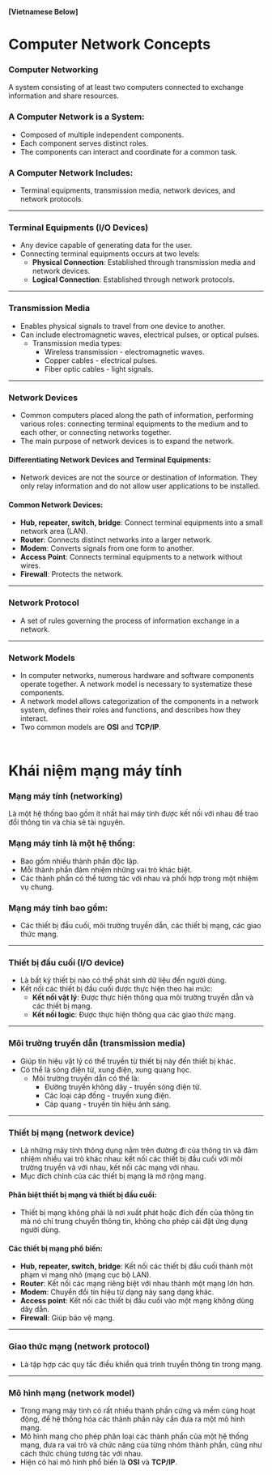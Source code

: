 **[Vietnamese Below]**

# Computer Network Concepts

### Computer Networking
A system consisting of at least two computers connected to exchange information and share resources.

### A Computer Network is a System:
- Composed of multiple independent components.
- Each component serves distinct roles.
- The components can interact and coordinate for a common task.

### A Computer Network Includes:
- Terminal equipments, transmission media, network devices, and network protocols.

---

### Terminal Equipments (I/O Devices)
- Any device capable of generating data for the user.
- Connecting terminal equipments occurs at two levels:
  - **Physical Connection**: Established through transmission media and network devices.
  - **Logical Connection**: Established through network protocols.

---

### Transmission Media
- Enables physical signals to travel from one device to another.
- Can include electromagnetic waves, electrical pulses, or optical pulses.
  - Transmission media types:
    - Wireless transmission - electromagnetic waves.
    - Copper cables - electrical pulses.
    - Fiber optic cables - light signals.

---

### Network Devices
- Common computers placed along the path of information, performing various roles: connecting terminal equipments to the medium and to each other, or connecting networks together.
- The main purpose of network devices is to expand the network.

#### Differentiating Network Devices and Terminal Equipments:
- Network devices are not the source or destination of information. They only relay information and do not allow user applications to be installed.

#### Common Network Devices:
- **Hub, repeater, switch, bridge**: Connect terminal equipments into a small network area (LAN).
- **Router**: Connects distinct networks into a larger network.
- **Modem**: Converts signals from one form to another.
- **Access Point**: Connects terminal equipments to a network without wires.
- **Firewall**: Protects the network.

---

### Network Protocol
- A set of rules governing the process of information exchange in a network.

---

### Network Models
- In computer networks, numerous hardware and software components operate together. A network model is necessary to systematize these components.
- A network model allows categorization of the components in a network system, defines their roles and functions, and describes how they interact.
- Two common models are **OSI** and **TCP/IP**.

<div style="border-top: 2px solid white; margin: 20px 0;"></div>

# Khái niệm mạng máy tính

### Mạng máy tính (networking)
Là một hệ thống bao gồm ít nhất hai máy tính được kết nối với nhau để trao đổi thông tin và chia sẻ tài nguyên.

### Mạng máy tính là một hệ thống:
- Bao gồm nhiều thành phần độc lập.
- Mỗi thành phần đảm nhiệm những vai trò khác biệt.
- Các thành phần có thể tương tác với nhau và phối hợp trong một nhiệm vụ chung.

### Mạng máy tính bao gồm:
- Các thiết bị đầu cuối, môi trường truyền dẫn, các thiết bị mạng, các giao thức mạng.

---

### Thiết bị đầu cuối (I/O device)
- Là bất kỳ thiết bị nào có thể phát sinh dữ liệu đến người dùng.
- Kết nối các thiết bị đầu cuối được thực hiện theo hai mức:
  - **Kết nối vật lý**: Được thực hiện thông qua môi trường truyền dẫn và các thiết bị mạng.
  - **Kết nối logic**: Được thực hiện thông qua các giao thức mạng.

---

### Môi trường truyền dẫn (transmission media)
- Giúp tín hiệu vật lý có thể truyền từ thiết bị này đến thiết bị khác.
- Có thể là sóng điện từ, xung điện, xung quang học.
  - Môi trường truyền dẫn có thể là:
    - Đường truyền không dây - truyền sóng điện từ.
    - Các loại cáp đồng - truyền xung điện.
    - Cáp quang - truyền tín hiệu ánh sáng.

---

### Thiết bị mạng (network device)
- Là những máy tính thông dụng nằm trên đường đi của thông tin và đảm nhiệm nhiều vai trò khác nhau: kết nối các thiết bị đầu cuối với môi trường truyền và với nhau, kết nối các mạng với nhau.
- Mục đích chính của các thiết bị mạng là mở rộng mạng.

#### Phân biệt thiết bị mạng và thiết bị đầu cuối:
- Thiết bị mạng không phải là nơi xuất phát hoặc đích đến của thông tin mà nó chỉ trung chuyển thông tin, không cho phép cài đặt ứng dụng người dùng.

#### Các thiết bị mạng phổ biến:
- **Hub, repeater, switch, bridge**: Kết nối các thiết bị đầu cuối thành một phạm vi mạng nhỏ (mạng cục bộ LAN).
- **Router**: Kết nối các mạng riêng biệt với nhau thành một mạng lớn hơn.
- **Modem**: Chuyển đổi tín hiệu từ dạng này sang dạng khác.
- **Access point**: Kết nối các thiết bị đầu cuối vào một mạng không dùng dây dẫn.
- **Firewall**: Giúp bảo vệ mạng.

---

### Giao thức mạng (network protocol)
- Là tập hợp các quy tắc điều khiển quá trình truyền thông tin trong mạng.

---

### Mô hình mạng (network model)
- Trong mạng máy tính có rất nhiều thành phần cứng và mềm cùng hoạt động, để hệ thống hóa các thành phần này cần đưa ra một mô hình mạng.
- Mô hình mạng cho phép phân loại các thành phần của một hệ thống mạng, đưa ra vai trò và chức năng của từng nhóm thành phần, cũng như cách thức chúng tương tác với nhau. 
- Hiện có hai mô hình phổ biến là **OSI** và **TCP/IP**.
